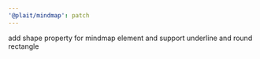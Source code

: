 ```yaml
---
'@plait/mindmap': patch
---
```


add shape property for mindmap element and support underline and round rectangle
